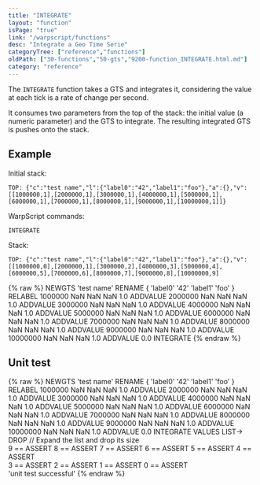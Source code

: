 ```yaml
---
title: "INTEGRATE"
layout: "function"
isPage: "true"
link: "/warpscript/functions"
desc: "Integrate a Geo Time Serie"
categoryTree: ["reference","functions"]
oldPath: ["30-functions","50-gts","9200-function_INTEGRATE.html.md"]
category: "reference"
---
```

 

The `INTEGRATE` function takes a GTS and integrates it, considering the value at each tick is a rate of change per second. 

It consumes two parameters from the top of the stack: the initial value (a numeric parameter) and the GTS to integrate.
The resulting integrated GTS is pushes onto the stack.


## Example ##

Initial stack:

    TOP: {"c":"test name","l":{"label0":"42","label1":"foo"},"a":{},"v":[[1000000,1],[2000000,1],[3000000,1],[4000000,1],[5000000,1],[6000000,1],[7000000,1],[8000000,1],[9000000,1],[10000000,1]]}


WarpScript commands:


    INTEGRATE

Stack: 

    TOP: {"c":"test name","l":{"label0":"42","label1":"foo"},"a":{},"v":[[1000000,0],[2000000,1],[3000000,2],[4000000,3],[5000000,4],[6000000,5],[7000000,6],[8000000,7],[9000000,8],[10000000,9]


{% raw %}
<warp10-warpscript-widget backend="{{backend}}"  exec-endpoint="{{execEndpoint}}">NEWGTS 
'test name'
RENAME
{ 'label0' '42' 'label1' 'foo' }
RELABEL
1000000  NaN NaN NaN 1.0 ADDVALUE
2000000  NaN NaN NaN 1.0 ADDVALUE
3000000  NaN NaN NaN 1.0 ADDVALUE
4000000  NaN NaN NaN 1.0 ADDVALUE
5000000  NaN NaN NaN 1.0 ADDVALUE
6000000  NaN NaN NaN 1.0 ADDVALUE
7000000  NaN NaN NaN 1.0 ADDVALUE
8000000  NaN NaN NaN 1.0 ADDVALUE
9000000 NaN NaN NaN  1.0 ADDVALUE
10000000 NaN NaN NaN  1.0 ADDVALUE
0.0
INTEGRATE
</warp10-warpscript-widget>
{% endraw %}


## Unit test ##

{% raw %}
<warp10-warpscript-widget backend="{{backend}}"  exec-endpoint="{{execEndpoint}}">NEWGTS 
'test name'
RENAME
{ 'label0' '42' 'label1' 'foo' }
RELABEL
1000000  NaN NaN NaN 1.0 ADDVALUE
2000000  NaN NaN NaN 1.0 ADDVALUE
3000000  NaN NaN NaN 1.0 ADDVALUE
4000000  NaN NaN NaN 1.0 ADDVALUE
5000000  NaN NaN NaN 1.0 ADDVALUE
6000000  NaN NaN NaN 1.0 ADDVALUE
7000000  NaN NaN NaN 1.0 ADDVALUE
8000000  NaN NaN NaN 1.0 ADDVALUE
9000000 NaN NaN NaN  1.0 ADDVALUE
10000000 NaN NaN NaN  1.0 ADDVALUE
0.0
INTEGRATE
VALUES LIST-> DROP         // Expand the list and drop its size  
9 == ASSERT   8 == ASSERT   7 == ASSERT
6 == ASSERT   5 == ASSERT   4 == ASSERT  
3 == ASSERT   2 == ASSERT   1 == ASSERT
0 == ASSERT   
'unit test successful'
</warp10-warpscript-widget>
{% endraw %} 
